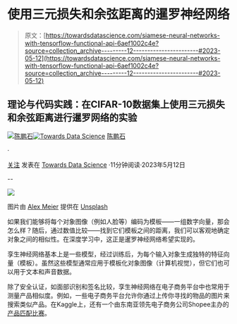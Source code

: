 # 使用三元损失和余弦距离的暹罗神经网络

> 原文：[https://towardsdatascience.com/siamese-neural-networks-with-tensorflow-functional-api-6aef1002c4e?source=collection_archive---------12-----------------------#2023-05-12](https://towardsdatascience.com/siamese-neural-networks-with-tensorflow-functional-api-6aef1002c4e?source=collection_archive---------12-----------------------#2023-05-12)

## 理论与代码实践：在CIFAR-10数据集上使用三元损失和余弦距离进行暹罗网络的实验

[](https://tanpengshi.medium.com/?source=post_page-----6aef1002c4e--------------------------------)[![陈鹏石](../Images/449d736eed966b01715f87c6269c88a5.png)](https://tanpengshi.medium.com/?source=post_page-----6aef1002c4e--------------------------------)[](https://towardsdatascience.com/?source=post_page-----6aef1002c4e--------------------------------)[![Towards Data Science](../Images/a6ff2676ffcc0c7aad8aaf1d79379785.png)](https://towardsdatascience.com/?source=post_page-----6aef1002c4e--------------------------------) [陈鹏石](https://tanpengshi.medium.com/?source=post_page-----6aef1002c4e--------------------------------)

·

[关注](https://medium.com/m/signin?actionUrl=https%3A%2F%2Fmedium.com%2F_%2Fsubscribe%2Fuser%2F4898b27c4ef2&operation=register&redirect=https%3A%2F%2Ftowardsdatascience.com%2Fsiamese-neural-networks-with-tensorflow-functional-api-6aef1002c4e&user=Tan+Pengshi+Alvin&userId=4898b27c4ef2&source=post_page-4898b27c4ef2----6aef1002c4e---------------------post_header-----------) 发表在 [Towards Data Science](https://towardsdatascience.com/?source=post_page-----6aef1002c4e--------------------------------) ·11分钟阅读·2023年5月12日[](https://medium.com/m/signin?actionUrl=https%3A%2F%2Fmedium.com%2F_%2Fvote%2Ftowards-data-science%2F6aef1002c4e&operation=register&redirect=https%3A%2F%2Ftowardsdatascience.com%2Fsiamese-neural-networks-with-tensorflow-functional-api-6aef1002c4e&user=Tan+Pengshi+Alvin&userId=4898b27c4ef2&source=-----6aef1002c4e---------------------clap_footer-----------)

--

[](https://medium.com/m/signin?actionUrl=https%3A%2F%2Fmedium.com%2F_%2Fbookmark%2Fp%2F6aef1002c4e&operation=register&redirect=https%3A%2F%2Ftowardsdatascience.com%2Fsiamese-neural-networks-with-tensorflow-functional-api-6aef1002c4e&source=-----6aef1002c4e---------------------bookmark_footer-----------)![](../Images/f7edeabf5d107ac8fe08ae568bf787fb.png)

图片由 [Alex Meier](https://unsplash.com/@alexmeier19) 提供在 [Unsplash](https://unsplash.com/)

如果我们能够将每个对象图像（例如人脸等）编码为模板——一组数字向量，那会怎么样？随后，通过数值比较——找到它们模板之间的距离，我们可以客观地确定对象之间的相似性。在深度学习中，这正是暹罗神经网络希望实现的。

孪生神经网络基本上是一些模型，经过训练后，为每个输入对象生成独特的特征向量（模板）。虽然这些模型通常应用于模板化对象图像（计算机视觉），但它们也可以用于文本和声音数据。

除了安全认证，如面部识别和签名比较，孪生神经网络在电子商务平台中也常用于测量产品相似度。例如，一些电子商务平台允许你通过上传你寻找的物品的图片来搜索类似产品。在Kaggle上，还有一个由东南亚领先电子商务公司Shopee主办的[产品匹配比赛](https://www.kaggle.com/competitions/shopee-product-matching)。
